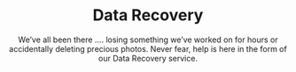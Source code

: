 ---
sort_key: 5
category_sort_key: 5
layout: "sku"
id: data-recovery-hour
title: "Data Recovery"
heading: "Data Recovery"
subtitle: "We’ve all been there …. losing something we’ve worked on for hours or accidentally deleting precious photos. Never fear, help is here in the form of our Data Recovery service."
category: "Data Recovery"
category_description: "Recovery or transfer of data."
features:
 - feature: "Assess whether the drive is suitable for recovery. If not, you will not be charged for the service" - feature: "Attempt to recover data on one (1) drive" - feature: "Review your current backup solution and make recommendations to avoid further data loss" - feature: "Advise on how to access recovered files and assess if files are corrupt, if required"
price: "99"
unit: "hour"
---